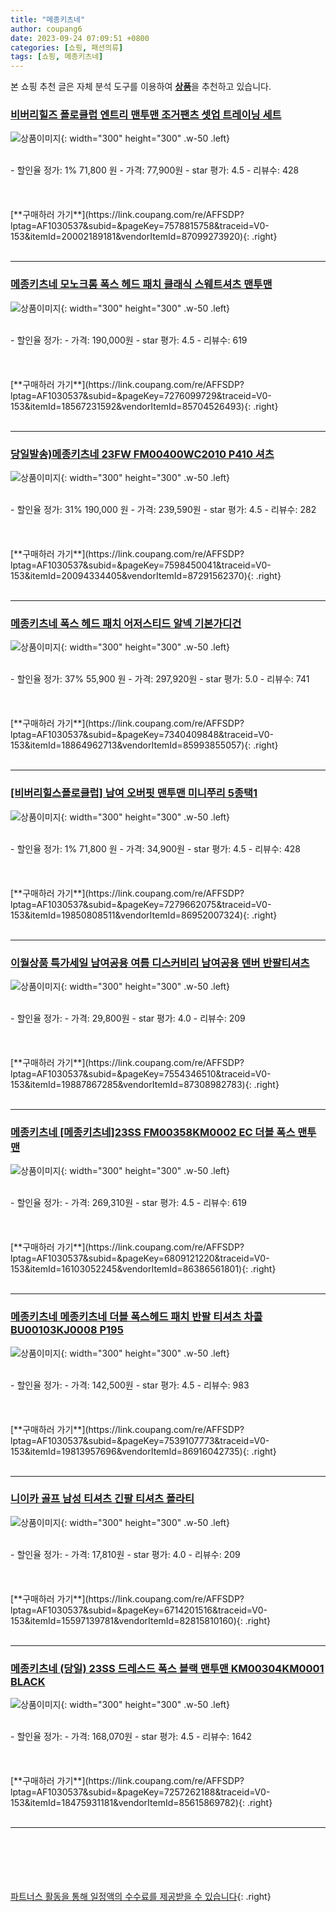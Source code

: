 ```yaml
---
title: "메종키츠네"
author: coupang6
date: 2023-09-24 07:09:51 +0800
categories: [쇼핑, 패션의류]
tags: [쇼핑, 메종키츠네]
---
```


본 쇼핑 추천 글은 자체 분석 도구를 이용하여 [**상품**](https://link.coupang.com/a/bao1ui)을 추천하고 있습니다.

### [비버리힐즈 폴로클럽 엔트리 맨투맨 조거팬츠 셋업 트레이닝 세트](https://link.coupang.com/re/AFFSDP?lptag=AF1030537&subid=&pageKey=7578815758&traceid=V0-153&itemId=20002189181&vendorItemId=87099273920)

![상품이미지](https://thumbnail10.coupangcdn.com/thumbnails/remote/230x230ex/image/vendor_inventory/eb77/027cc3f0f980f910616f0d6578adbc1fef6e0bc10b69a0067b2826381630.jpg){: width="300" height="300" .w-50 .left}


<br>
- 할인율 정가: 1%  71,800   원
- 가격: 77,900원
- star 평가: 4.5
- 리뷰수: 428
<br>
<br>
<br>
<br>
[**구매하러 가기**](https://link.coupang.com/re/AFFSDP?lptag=AF1030537&subid=&pageKey=7578815758&traceid=V0-153&itemId=20002189181&vendorItemId=87099273920){: .right}
<br>
<br>

---

### [메종키츠네 모노크롬 폭스 헤드 패치 클래식 스웨트셔츠 맨투맨](https://link.coupang.com/re/AFFSDP?lptag=AF1030537&subid=&pageKey=7276099729&traceid=V0-153&itemId=18567231592&vendorItemId=85704526493)

![상품이미지](https://thumbnail8.coupangcdn.com/thumbnails/remote/230x230ex/image/vendor_inventory/adc3/b4a41488be27d86d9a192e779b98bef5663289d3b7330f54502a786804b7.jpg){: width="300" height="300" .w-50 .left}


<br>
- 할인율 정가: 
- 가격: 190,000원
- star 평가: 4.5
- 리뷰수: 619
<br>
<br>
<br>
<br>
[**구매하러 가기**](https://link.coupang.com/re/AFFSDP?lptag=AF1030537&subid=&pageKey=7276099729&traceid=V0-153&itemId=18567231592&vendorItemId=85704526493){: .right}
<br>
<br>

---

### [당일발송)메종키츠네 23FW FM00400WC2010 P410 셔츠](https://link.coupang.com/re/AFFSDP?lptag=AF1030537&subid=&pageKey=7598450041&traceid=V0-153&itemId=20094334405&vendorItemId=87291562370)

![상품이미지](https://thumbnail9.coupangcdn.com/thumbnails/remote/230x230ex/image/vendor_inventory/f832/876e29911b01396f7c29c7dd0fc46c31c44b1c6d9149026335a4284fc4c9.jpg){: width="300" height="300" .w-50 .left}


<br>
- 할인율 정가: 31%  190,000   원
- 가격: 239,590원
- star 평가: 4.5
- 리뷰수: 282
<br>
<br>
<br>
<br>
[**구매하러 가기**](https://link.coupang.com/re/AFFSDP?lptag=AF1030537&subid=&pageKey=7598450041&traceid=V0-153&itemId=20094334405&vendorItemId=87291562370){: .right}
<br>
<br>

---

### [메종키츠네 폭스 헤드 패치 어저스티드 알넥 기본가디건](https://link.coupang.com/re/AFFSDP?lptag=AF1030537&subid=&pageKey=7340409848&traceid=V0-153&itemId=18864962713&vendorItemId=85993855057)

![상품이미지](https://thumbnail8.coupangcdn.com/thumbnails/remote/230x230ex/image/vendor_inventory/4a0a/6ab1a176c93224bcfff12b6df2fdffa8749f13756f088cba7823a343b2d6.jpg){: width="300" height="300" .w-50 .left}


<br>
- 할인율 정가: 37%  55,900   원
- 가격: 297,920원
- star 평가: 5.0
- 리뷰수: 741
<br>
<br>
<br>
<br>
[**구매하러 가기**](https://link.coupang.com/re/AFFSDP?lptag=AF1030537&subid=&pageKey=7340409848&traceid=V0-153&itemId=18864962713&vendorItemId=85993855057){: .right}
<br>
<br>

---

### [[비버리힐스폴로클럽] 남여 오버핏 맨투맨 미니쭈리 5종택1](https://link.coupang.com/re/AFFSDP?lptag=AF1030537&subid=&pageKey=7279662075&traceid=V0-153&itemId=19850808511&vendorItemId=86952007324)

![상품이미지](https://thumbnail10.coupangcdn.com/thumbnails/remote/230x230ex/image/vendor_inventory/c04e/52a75b3e87a24266229c37d715143ae4699276b13cd53d58862a73c23579.jpg){: width="300" height="300" .w-50 .left}


<br>
- 할인율 정가: 1%  71,800   원
- 가격: 34,900원
- star 평가: 4.5
- 리뷰수: 428
<br>
<br>
<br>
<br>
[**구매하러 가기**](https://link.coupang.com/re/AFFSDP?lptag=AF1030537&subid=&pageKey=7279662075&traceid=V0-153&itemId=19850808511&vendorItemId=86952007324){: .right}
<br>
<br>

---

### [이월상품 특가세일 남여공용 여름 디스커비리 남여공용 덴버 반팔티셔츠](https://link.coupang.com/re/AFFSDP?lptag=AF1030537&subid=&pageKey=7554346510&traceid=V0-153&itemId=19887867285&vendorItemId=87308982783)

![상품이미지](https://thumbnail6.coupangcdn.com/thumbnails/remote/230x230ex/image/vendor_inventory/47c4/4919641fdd00c6d2ba8e7e885119a674a1ad75a2ae1d2669ed4f2f2236dd.png){: width="300" height="300" .w-50 .left}


<br>
- 할인율 정가: 
- 가격: 29,800원
- star 평가: 4.0
- 리뷰수: 209
<br>
<br>
<br>
<br>
[**구매하러 가기**](https://link.coupang.com/re/AFFSDP?lptag=AF1030537&subid=&pageKey=7554346510&traceid=V0-153&itemId=19887867285&vendorItemId=87308982783){: .right}
<br>
<br>

---

### [메종키츠네 [메종키츠네]23SS FM00358KM0002 EC 더블 폭스 맨투맨](https://link.coupang.com/re/AFFSDP?lptag=AF1030537&subid=&pageKey=6809121220&traceid=V0-153&itemId=16103052245&vendorItemId=86386561801)

![상품이미지](https://thumbnail9.coupangcdn.com/thumbnails/remote/230x230ex/image/vendor_inventory/4893/6be883804307839ee0d2884efc631a3ee453f32f42bba2cb51e2f63de0e6.jpg){: width="300" height="300" .w-50 .left}


<br>
- 할인율 정가: 
- 가격: 269,310원
- star 평가: 4.5
- 리뷰수: 619
<br>
<br>
<br>
<br>
[**구매하러 가기**](https://link.coupang.com/re/AFFSDP?lptag=AF1030537&subid=&pageKey=6809121220&traceid=V0-153&itemId=16103052245&vendorItemId=86386561801){: .right}
<br>
<br>

---

### [메종키츠네 메종키츠네 더블 폭스헤드 패치 반팔 티셔츠 차콜 BU00103KJ0008 P195](https://link.coupang.com/re/AFFSDP?lptag=AF1030537&subid=&pageKey=7539107773&traceid=V0-153&itemId=19813957696&vendorItemId=86916042735)

![상품이미지](https://thumbnail9.coupangcdn.com/thumbnails/remote/230x230ex/image/vendor_inventory/b067/c499a5e3f3421db7adcce37dc33c6311eade5f2fe9883e99edb373b210f6.jpg){: width="300" height="300" .w-50 .left}


<br>
- 할인율 정가: 
- 가격: 142,500원
- star 평가: 4.5
- 리뷰수: 983
<br>
<br>
<br>
<br>
[**구매하러 가기**](https://link.coupang.com/re/AFFSDP?lptag=AF1030537&subid=&pageKey=7539107773&traceid=V0-153&itemId=19813957696&vendorItemId=86916042735){: .right}
<br>
<br>

---

### [니이카 골프 남성 티셔츠 긴팔 티셔츠 폴라티](https://link.coupang.com/re/AFFSDP?lptag=AF1030537&subid=&pageKey=6714201516&traceid=V0-153&itemId=15597139781&vendorItemId=82815810160)

![상품이미지](https://thumbnail7.coupangcdn.com/thumbnails/remote/230x230ex/image/vendor_inventory/7490/44cf25d940c4fa845cf5288c7255b4ef2e451dfe0a985a163335810cabb4.jpg){: width="300" height="300" .w-50 .left}


<br>
- 할인율 정가: 
- 가격: 17,810원
- star 평가: 4.0
- 리뷰수: 209
<br>
<br>
<br>
<br>
[**구매하러 가기**](https://link.coupang.com/re/AFFSDP?lptag=AF1030537&subid=&pageKey=6714201516&traceid=V0-153&itemId=15597139781&vendorItemId=82815810160){: .right}
<br>
<br>

---

### [메종키츠네 (당일) 23SS 드레스드 폭스 블랙 맨투맨 KM00304KM0001 BLACK](https://link.coupang.com/re/AFFSDP?lptag=AF1030537&subid=&pageKey=7257262188&traceid=V0-153&itemId=18475931181&vendorItemId=85615869782)

![상품이미지](https://thumbnail6.coupangcdn.com/thumbnails/remote/230x230ex/image/vendor_inventory/f3cd/6258cf180e9e8cedbca8c48e162c5a7abee35b3e0f04e7e26830f4098652.jpg){: width="300" height="300" .w-50 .left}


<br>
- 할인율 정가: 
- 가격: 168,070원
- star 평가: 4.5
- 리뷰수: 1642
<br>
<br>
<br>
<br>
[**구매하러 가기**](https://link.coupang.com/re/AFFSDP?lptag=AF1030537&subid=&pageKey=7257262188&traceid=V0-153&itemId=18475931181&vendorItemId=85615869782){: .right}
<br>
<br>

---
<br><br><br><br><br> [파트너스 활동을 통해 일정액의 수수료를 제공받을 수 있습니다](https://link.coupang.com/a/bao1ui){: .right}